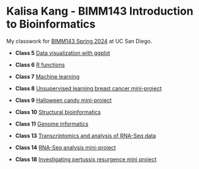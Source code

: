 # Kalisa Kang - BIMM143 Introduction to Bioinformatics
My classwork for [BIMM143 Spring 2024](https://bioboot.github.io/bimm143_S24/) at UC San Diego.

- **Class 5** [Data visualization with ggplot](Class05/Class05.md)

- **Class 6** [R functions](Class06/Class06.md)

- **Class 7** [Machine learning](Class07/Class07.md)

- **Class 8** [Unsupervised learning breast cancer mini-project](Class08/Class08.md)

- **Class 9** [Halloween candy mini-project](https://github.com/kalisakang/BIMM143_GitHub/blob/main/Class09/Class09.pdf)

- **Class 10** [Structural bioinformatics](https://github.com/kalisakang/BIMM143_GitHub/blob/main/Class10/Class10.pdf)

- **Class 11** [Genome informatics](https://github.com/kalisakang/BIMM143_GitHub/blob/main/Class11/Class11.pdf)

- **Class 13** [Transcriptomics and analysis of RNA-Seq data](https://github.com/kalisakang/BIMM143_GitHub/blob/main/Class13/Class13.pdf)

- **Class 14** [RNA-Seq analysis mini-project](https://github.com/kalisakang/BIMM143_GitHub/blob/main/Class14/Class14.pdf)

- **Class 18** [Investigating pertussis resurgence mini project]()







